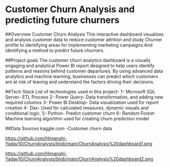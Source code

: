 # Customer Churn Analysis and predicting future churners

##Overview
Customer Churn Analysis
This interactive dashboard visualizes and analysis customer data to reduce customer attrition and study Churner profile to identifying areas for implementing marketing campaigns.And identifying a method to predict future churners.

##Project goals
The customer churn analytics dashboard is a visually engaging and analytical Power BI report designed to help users identify patterns and reasons behind customer departures. By using advanced data analytics and machine learning, businesses can predict which customers are at risk of leaving and understand the factors driving their decisions. 

##Tech Stack
List of technologies used in this project-
1- Microsoft SQL Server- ETL Process
2- Power Query- Data transformation, and adding new required columns
3- Power BI Desktop- Data visualization used for report creation
4- Dax- Used for calculated measures, dynamic visuals and conditional logic.
5- Python- Predict customer churn
6- Random Forest- Machine learning algorithm used for creating churn prediction model

##Data Sources
kaggle.com -Customer churn data

https://github.com/Himanshi-Yadav10/ChurnAnalysis/blob/main/ChurnAnalysis%20dashboard1.png

https://github.com/Himanshi-Yadav10/ChurnAnalysis/blob/main/ChurnAnalysis%20dashboard2.png
